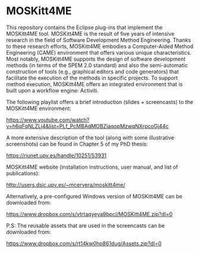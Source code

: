 # MOSKitt4ME

This repository contains the Eclipse plug-ins that implement the MOSKitt4ME tool. MOSKitt4ME is the result of five years of intensive research in the field of Software Development Method Engineering. Thanks to these research efforts, MOSKitt4ME embodies a Computer-Aided Method Engineering (CAME) environment that offers various unique characteristics. Most notably, MOSKitt4ME supports the design of software development methods (in terms of the SPEM 2.0 standard) and also the semi-automatic construction of tools (e.g., graphical editors and code generators) that facilitate the execution of the methods in specific projects. To support method execution, MOSKitt4ME offers an integrated environment that is built upon a workflow engine: Activiti.

The following playlist offers a brief introduction (slides + screencasts) to the MOSKitt4ME environment:

https://www.youtube.com/watch?v=h6qFqNLZLj4&list=PLf_PcMBAdMOBZiaqopMzwqNXrpcoGj44c

A more extensive description of the tool (along with some illustrative screenshots) can be found in Chapter 5 of my PhD thesis:

https://riunet.upv.es/handle/10251/53931

MOSKitt4ME website (installation instructions, user manual, and list of publications):

http://users.dsic.upv.es/~mcervera/moskitt4me/

Alternatively, a pre-configured Windows version of MOSKitt4ME can be downloaded from:

https://www.dropbox.com/s/vtrtaqyeya9bpcl/MOSKitt4ME.zip?dl=0

P.S: The reusable assets that are used in the screencasts can be downloaded from:

https://www.dropbox.com/s/rt14kw0hp861dug/Assets.zip?dl=0
